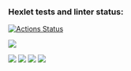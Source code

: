 ### Hexlet tests and linter status:
[![Actions Status](https://github.com/2PizzaOz/js-starter-project-44/actions/workflows/hexlet-check.yml/badge.svg)](https://github.com/2PizzaOz/js-starter-project-44/actions)

<a href="https://codeclimate.com/github/2PizzaOz/js-starter-project-44/maintainability"><img src="https://api.codeclimate.com/v1/badges/457f3084179855713fec/maintainability" /></a>

<a href="https://asciinema.org/a/kxZ2IBFvRTjJ6VfnDDs7b8L78" target="_blank"><img src="https://asciinema.org/a/kxZ2IBFvRTjJ6VfnDDs7b8L78.svg" /></a>
<a href="https://asciinema.org/a/NSMm2NrQBtZP0eKDBocgwuk2o" target="_blank"><img src="https://asciinema.org/a/NSMm2NrQBtZP0eKDBocgwuk2o.svg" /></a>
<a href="https://asciinema.org/a/zaX7SPwNt7fWa6WrNK00Ac5lu" target="_blank"><img src="https://asciinema.org/a/zaX7SPwNt7fWa6WrNK00Ac5lu.svg" /></a>
<a href="https://asciinema.org/a/Ts0kNGLhtgs77bd0bjp7x0IvS" target="_blank"><img src="https://asciinema.org/a/Ts0kNGLhtgs77bd0bjp7x0IvS.svg" /></a>
